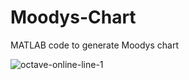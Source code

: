 # Moodys-Chart
MATLAB code to generate Moodys chart

![octave-online-line-1](https://user-images.githubusercontent.com/63372730/229298113-946b106e-42d5-4174-a1ad-fec5aa8a490c.svg)
